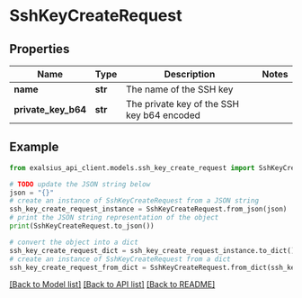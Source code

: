 # SshKeyCreateRequest


## Properties

Name | Type | Description | Notes
------------ | ------------- | ------------- | -------------
**name** | **str** | The name of the SSH key | 
**private_key_b64** | **str** | The private key of the SSH key b64 encoded | 

## Example

```python
from exalsius_api_client.models.ssh_key_create_request import SshKeyCreateRequest

# TODO update the JSON string below
json = "{}"
# create an instance of SshKeyCreateRequest from a JSON string
ssh_key_create_request_instance = SshKeyCreateRequest.from_json(json)
# print the JSON string representation of the object
print(SshKeyCreateRequest.to_json())

# convert the object into a dict
ssh_key_create_request_dict = ssh_key_create_request_instance.to_dict()
# create an instance of SshKeyCreateRequest from a dict
ssh_key_create_request_from_dict = SshKeyCreateRequest.from_dict(ssh_key_create_request_dict)
```
[[Back to Model list]](../README.md#documentation-for-models) [[Back to API list]](../README.md#documentation-for-api-endpoints) [[Back to README]](../README.md)


